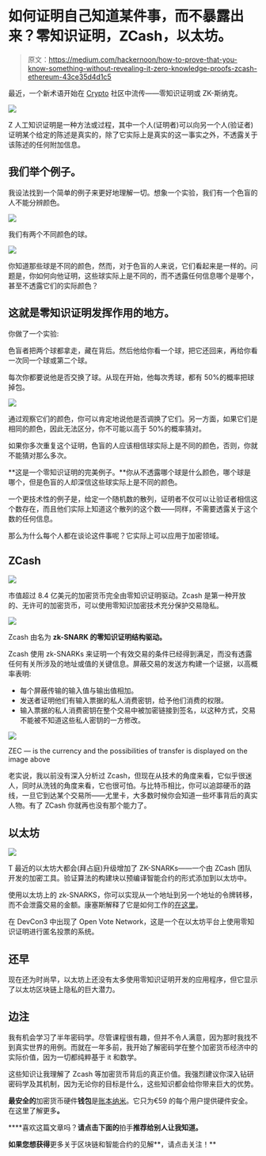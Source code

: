 # 如何证明自己知道某件事，而不暴露出来？零知识证明，ZCash，以太坊。

> 原文：<https://medium.com/hackernoon/how-to-prove-that-you-know-something-without-revealing-it-zero-knowledge-proofs-zcash-ethereum-43ce35d4d1c5>

最近，一个新术语开始在 [Crypto](https://hackernoon.com/tagged/crypto) 社区中流传——零知识证明或 ZK-斯纳克。

![](img/749842d1e6f3694c0ce7caffc7ddb463.png)

Z 人工知识证明是一种方法或过程，其中一个人(证明者)可以向另一个人(验证者)证明某个给定的陈述是真实的，除了它实际上是真实的这一事实之外，不透露关于该陈述的任何附加信息。

## 我们举个例子。

我设法找到一个简单的例子来更好地理解一切。想象一个实验，我们有一个色盲的人不能分辨颜色。

![](img/6f19fec53b6b9a923318d223d5cf572a.png)

我们有两个不同颜色的球。

![](img/89825e6be5eb9a9b52ce7e2e7bd95813.png)

你知道那些球是不同的颜色，然而，对于色盲的人来说，它们看起来是一样的。问题是，你如何向他证明，这些球实际上是不同的，而不透露任何信息哪个是哪个，甚至不透露它们的实际颜色？

## 这就是零知识证明发挥作用的地方。

你做了一个实验:

色盲者把两个球都拿走，藏在背后。然后他给你看一个球，把它还回来，再给你看一次同一个球或第二个球。

每次你都要说他是否交换了球。从现在开始，他每次秀球，都有 50%的概率把球掉包。

![](img/5a20c671f9a4dec3ae5be4f2b0979489.png)

通过观察它们的颜色，你可以肯定地说他是否调换了它们。另一方面，如果它们是相同的颜色，因此无法区分，你不可能以高于 50%的概率猜对。

如果你多次重复这个证明，色盲的人应该相信球实际上是不同的颜色，否则，你就不能猜对那么多次。

**这是一个零知识证明的完美例子。**你从不透露哪个球是什么颜色，哪个球是哪个，但是色盲的人却深信这些球实际上是不同的颜色。

一个更技术性的例子是，给定一个随机数的散列，证明者不仅可以让验证者相信这个数存在，而且他们实际上知道这个散列的这个数——同样，不需要透露关于这个数的任何信息。

那么为什么每个人都在谈论这件事呢？它实际上可以应用于加密领域。

## ZCash

![](img/a989fb3de3ada3f9f618a5712a89d648.png)

市值超过 8.4 亿美元的加密货币完全由零知识证明驱动。Zcash 是第一种开放的、无许可的加密货币，可以使用零知识加密技术充分保护交易隐私。

![](img/536e023cc9031d3921d539bda7a52966.png)

Zcash 由名为 **zk-SNARK 的零知识证明结构驱动。**

Zcash 使用 zk-SNARKs 来证明一个有效交易的条件已经得到满足，而没有透露任何有关所涉及的地址或值的关键信息。屏蔽交易的发送方构建一个证据，以高概率表明:

*   每个屏蔽传输的输入值与输出值相加。
*   发送者证明他们有输入票据的私人消费密钥，给予他们消费的权限。
*   输入票据的私人消费密钥在整个交易中被加密链接到签名，以这种方式，交易不能被不知道这些私人密钥的一方修改。

![](img/9d91e8a10f1b6a1fadaea536fbc4f949.png)

ZEC — is the currency and the possibilities of transfer is displayed on the image above

老实说，我以前没有深入分析过 Zcash，但现在从技术的角度来看，它似乎很迷人，同时从洗钱的角度来看，它也很可怕。与比特币相比，你可以追踪硬币的路线，一旦它到达某个交易所——尤里卡，大多数时候你会知道一些坏事背后的真实人物。有了 ZCash 你就再也没有那个能力了。

## 以太坊

![](img/06cdb60ef45fa51cb93fb50d711050df.png)

T 最近的以太坊大都会(拜占庭)升级增加了 ZK-SNARKs——一个由 ZCash 团队开发的加密工具。验证算法的构建块以预编译智能合约的形式添加到以太坊中。

使用以太坊上的 zk-SNARKS，你可以实现从一个地址到另一个地址的令牌转移，而不会泄露交易的金额。康塞斯解释了它是如何工作的[在这里](https://media.consensys.net/introduction-to-zksnarks-with-examples-3283b554fc3b)。

在 DevCon3 中出现了 Open Vote Network，这是一个在以太坊平台上使用零知识证明进行匿名投票的系统。

## 还早

现在还为时尚早，以太坊上还没有太多使用零知识证明开发的应用程序，但它显示了以太坊区块链上隐私的巨大潜力。

## 边注

我有机会学习了半年密码学。尽管课程很有趣，但并不令人满意，因为那时我找不到真实世界的用例。而就在一年多前，我开始了解密码学在整个加密货币经济中的实际价值，因为一切都纯粹基于 it 和数学。

这些知识让我理解了 Zcash 等加密货币背后的真正价值。我强烈建议你深入钻研密码学及其机制，因为无论你的目标是什么，这些知识都会给你带来巨大的优势。

**最安全的**加密货币硬件**钱包**是[账本纳米](https://www.ledger.com/collections/all-products?r=397c335e147c)。它只为€59 的每个用户提供硬件安全。在这里了解更多[](https://www.ledger.com/collections/all-products?r=397c335e147c)****。****

****喜欢这篇文章吗？**请点击下面的**拍手**推荐给别人让我知道。**

**如果您想获得**更多关于区块链和智能合约的见解**，请点击关注！**